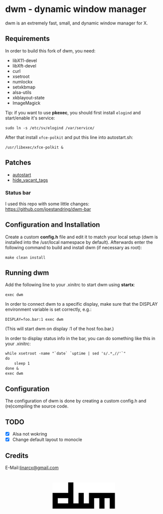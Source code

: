 # dwm - dynamic window manager 
dwm is an extremely fast, small, and dynamic window manager for X.

## Requirements
In order to build this fork of dwm, you need:
- libX11-devel
- libXft-devel
- curl
- xsetroot
- numlockx
- setxkbmap
- alsa-utils
- xkblayout-state
- ImageMagick

Tip: if you want to use __pkexec__, you should first install `elogind` and start/enable it's service:

`sudo ln -s /etc/sv/elogind /var/service/`

After that install `xfce-polkit` and put this line into autostart.sh:

`/usr/libexec/xfce-polkit &`

## Patches
- [autostart](https://dwm.suckless.org/patches/autostart/)
- [hide_vacant_tags](https://dwm.suckless.org/patches/hide_vacant_tags/)

### Status bar
I used this repo with some little changes:
https://github.com/joestandring/dwm-bar

## Configuration and Installation
Create a custom __config.h__ file and edit it to match your local setup (dwm is installed into the /usr/local namespace by default).
Afterwards enter the following command to build and install dwm (if necessary as root):

`make clean install`

## Running dwm
Add the following line to your .xinitrc to start dwm using __startx__:

`exec dwm`

In order to connect dwm to a specific display, make sure that the DISPLAY environment variable is set correctly, e.g.:

`DISPLAY=foo.bar:1 exec dwm`

(This will start dwm on display :1 of the host foo.bar.)

In order to display status info in the bar, you can do something
like this in your .xinitrc:

```
while xsetroot -name "`date` `uptime | sed 's/.*,//'`"
do
	sleep 1
done &
exec dwm
```

## Configuration
The configuration of dwm is done by creating a custom config.h
and (re)compiling the source code.

## TODO
- [x] Alsa not wokring
- [x] Change default layout to monocle

## Credits
E-Mail:linarcx@gmail.com

<h1 align="center">
	<img width="200" src="./dwm.png" alt="dwm">
	<br>
</h1>
